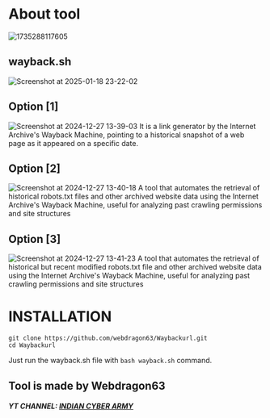# About tool
![1735288117605](https://github.com/user-attachments/assets/1ddd4cb7-4d50-4173-b5fb-9417907212e7)
## wayback.sh
![Screenshot at 2025-01-18 23-22-02](https://github.com/user-attachments/assets/f4886a11-4e88-42b3-be5e-4198a75199ee)
## Option [1]
![Screenshot at 2024-12-27 13-39-03](https://github.com/user-attachments/assets/97e82149-e43c-4e4f-ae96-47403d671fd0)
It is a link generator by the Internet Archive's Wayback Machine, pointing to a historical snapshot of a web page as it appeared on a specific date.
## Option [2]
![Screenshot at 2024-12-27 13-40-18](https://github.com/user-attachments/assets/0586ec5f-ae2f-4a04-89d0-97ef7b6a6b1b)
A tool that automates the retrieval of historical robots.txt files and other archived website data using the Internet Archive's Wayback Machine, useful for analyzing past crawling permissions and site structures
## Option [3]
![Screenshot at 2024-12-27 13-41-23](https://github.com/user-attachments/assets/cfde2113-5a56-4a7f-b7a1-39cc7555bdd7)
A tool that automates the retrieval of historical but recent modified robots.txt file and other archived website data using the Internet Archive's Wayback Machine, useful for analyzing past crawling permissions and site structures

# INSTALLATION

```shell
git clone https://github.com/webdragon63/Waybackurl.git
cd Waybackurl
```
Just run the wayback.sh file with `bash wayback.sh` command.
## Tool is made by Webdragon63
#### ***YT CHANNEL: [INDIAN CYBER ARMY](https://www.youtube.com/@webdragon63)***
